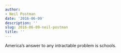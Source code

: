```yaml
---
author:
- Neil Postman
date: '2016-06-09'
description: ''
slug: 2016-06-09-neil-postman
title: ''
---
```

America’s answer to any intractable problem is schools.



